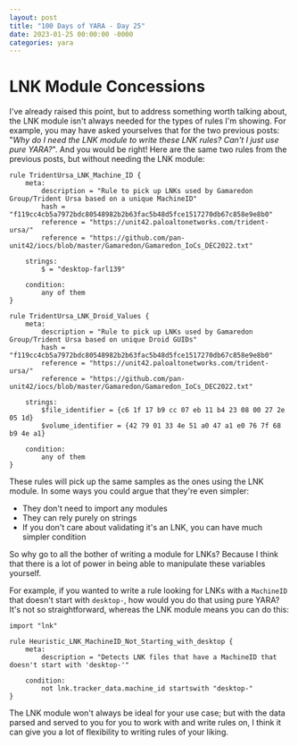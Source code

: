 ```yaml
---
layout: post
title: "100 Days of YARA - Day 25"
date: 2023-01-25 00:00:00 -0000
categories: yara
---
```


# LNK Module Concessions
I've already raised this point, but to address something worth talking about, the LNK module isn't always needed for the types of rules I'm showing. For example, you may have asked yourselves that for the two previous posts: "*Why do I need the LNK module to write these LNK rules? Can't I just use pure YARA?*". And you would be right! Here are the same two rules from the previous posts, but without needing the LNK module:
```
rule TridentUrsa_LNK_Machine_ID {
    meta:
        description = "Rule to pick up LNKs used by Gamaredon Group/Trident Ursa based on a unique MachineID"
        hash = "f119cc4cb5a7972bdc80548982b2b63fac5b48d5fce1517270db67c858e9e8b0"
        reference = "https://unit42.paloaltonetworks.com/trident-ursa/"
        reference = "https://github.com/pan-unit42/iocs/blob/master/Gamaredon/Gamaredon_IoCs_DEC2022.txt"

    strings:
        $ = "desktop-farl139"
    
    condition:
        any of them
}

rule TridentUrsa_LNK_Droid_Values {
    meta:
        description = "Rule to pick up LNKs used by Gamaredon Group/Trident Ursa based on unique Droid GUIDs"
        hash = "f119cc4cb5a7972bdc80548982b2b63fac5b48d5fce1517270db67c858e9e8b0"
        reference = "https://unit42.paloaltonetworks.com/trident-ursa/"
        reference = "https://github.com/pan-unit42/iocs/blob/master/Gamaredon/Gamaredon_IoCs_DEC2022.txt"

    strings:
        $file_identifier = {c6 1f 17 b9 cc 07 eb 11 b4 23 08 00 27 2e 05 1d}
        $volume_identifier = {42 79 01 33 4e 51 a0 47 a1 e0 76 7f 68 b9 4e a1}
        
    condition:
        any of them
}
```

These rules will pick up the same samples as the ones using the LNK module. In some ways you could argue that they're even simpler:
- They don't need to import any modules
- They can rely purely on strings
- If you don't care about validating it's an LNK, you can have much simpler condition

So why go to all the bother of writing a module for LNKs? Because I think that there is a lot of power in being able to manipulate these variables yourself.

For example, if you wanted to write a rule looking for LNKs with a `MachineID` that doesn't start with `desktop-`, how would you do that using pure YARA? It's not so straightforward, whereas the LNK module means you can do this:
```
import "lnk"

rule Heuristic_LNK_MachineID_Not_Starting_with_desktop {
    meta:
        description = "Detects LNK files that have a MachineID that doesn't start with 'desktop-'"
        
    condition:
        not lnk.tracker_data.machine_id startswith "desktop-"
}
```

The LNK module won't always be ideal for your use case; but with the data parsed and served to you for you to work with and write rules on, I think it can give you a lot of flexibility to writing rules of your liking.